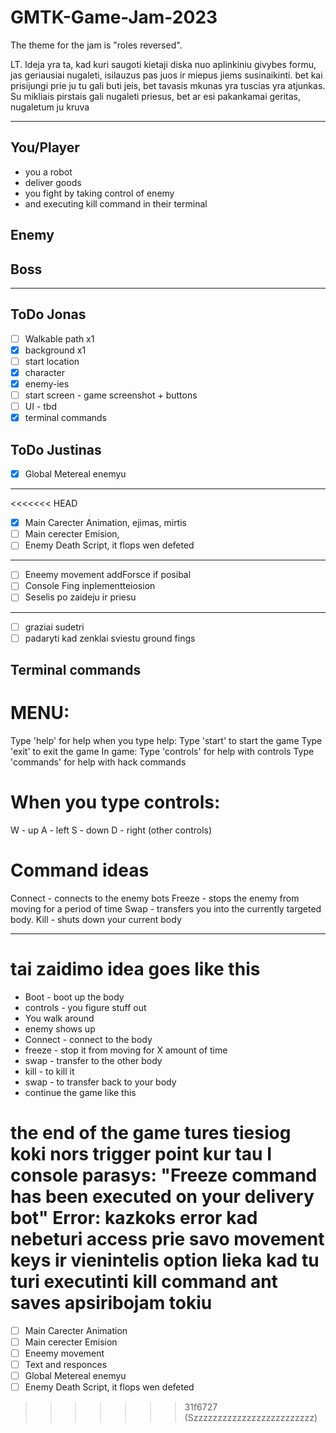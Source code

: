 # GMTK-Game-Jam-2023

The theme for the jam is "roles reversed".

LT.
Ideja yra ta, kad kuri saugoti kietaji diska nuo aplinkiniu givybes formu, jas geriausiai nugaleti, isilauzus pas juos ir miepus jiems susinaikinti. bet kai prisijungi prie ju tu gali buti jeis, bet tavasis mkunas yra tuscias yra atjunkas. Su mikliais pirstais gali nugaleti priesus, bet ar esi pakankamai geritas, nugaletum ju kruva

---

## You/Player

* you a robot
* deliver goods
* you fight by taking control of enemy
* and executing kill command in their terminal

## Enemy

## Boss

---

## ToDo Jonas

* [ ] Walkable path x1
* [x] background x1
* [ ] start location
* [x] character
* [x] enemy-ies
* [ ] start screen - game screenshot + buttons
* [ ] UI - tbd
* [x] terminal commands

## ToDo Justinas

* [x] Global Metereal enemyu

---

<<<<<<< HEAD
* [x] Main Carecter Animation, ejimas, mirtis
* [ ] Main cerecter Emision,
* [ ] Enemy Death Script, it flops wen defeted

---

* [ ] Eneemy movement addForsce if posibal
* [ ] Console Fing inplementteiosion
* [ ] Seselis po zaideju ir priesu

---

* [ ] graziai sudetri
* [ ] padaryti kad zenklai sviestu ground fings

## Terminal commands

# MENU:
Type 'help' for help
when you type help:
Type 'start' to start the game
Type 'exit' to exit the game
In game:
Type 'controls' for help with controls
Type 'commands' for help with hack commands

# When you type controls:
W - up
A - left
S - down
D - right
(other controls)

# Command ideas
Connect - connects to the enemy bots
Freeze - stops the enemy from moving for a period of time
Swap - transfers you into the currently targeted body.
Kill - shuts down your current body

---

# tai zaidimo idea goes like this

* Boot - boot up the body
* controls - you figure stuff out
* You walk around
* enemy shows up
* Connect - connect to the body
* freeze - stop it from moving for X amount of time
* swap - transfer to the other body
* kill - to kill it
* swap - to transfer back to your body
* continue the game like this

the end of the game tures tiesiog koki nors  trigger point kur tau I console parasys:
"Freeze command has been executed on your delivery bot"
Error: kazkoks error kad nebeturi access prie savo movement keys
ir vienintelis option lieka kad tu turi executinti kill command ant saves
apsiribojam tokiu
=======
* [ ] Main Carecter Animation
* [ ] Main cerecter Emision
* [ ] Eneemy movement
* [ ] Text and responces
* [ ] Global Metereal enemyu
* [ ] Enemy Death Script, it flops wen defeted
>>>>>>> 31f6727 (Szzzzzzzzzzzzzzzzzzzzzzzzz)
